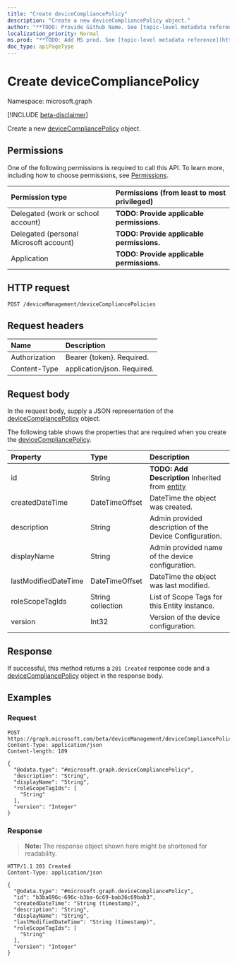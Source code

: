 ```yaml
---
title: "Create deviceCompliancePolicy"
description: "Create a new deviceCompliancePolicy object."
author: "**TODO: Provide Github Name. See [topic-level metadata reference](https://msgo.azurewebsites.net/add/document/guidelines/metadata.html#topic-level-metadata)**"
localization_priority: Normal
ms.prod: "**TODO: Add MS prod. See [topic-level metadata reference](https://msgo.azurewebsites.net/add/document/guidelines/metadata.html#topic-level-metadata)**"
doc_type: apiPageType
---
```


# Create deviceCompliancePolicy
Namespace: microsoft.graph

[!INCLUDE [beta-disclaimer](../../includes/beta-disclaimer.md)]

Create a new [deviceCompliancePolicy](../resources/devicecompliancepolicy.md) object.

## Permissions
One of the following permissions is required to call this API. To learn more, including how to choose permissions, see [Permissions](/graph/permissions-reference).

|Permission type|Permissions (from least to most privileged)|
|:---|:---|
|Delegated (work or school account)|**TODO: Provide applicable permissions.**|
|Delegated (personal Microsoft account)|**TODO: Provide applicable permissions.**|
|Application|**TODO: Provide applicable permissions.**|

## HTTP request

<!-- {
  "blockType": "ignored"
}
-->
``` http
POST /deviceManagement/deviceCompliancePolicies
```

## Request headers
|Name|Description|
|:---|:---|
|Authorization|Bearer {token}. Required.|
|Content-Type|application/json. Required.|

## Request body
In the request body, supply a JSON representation of the [deviceCompliancePolicy](../resources/devicecompliancepolicy.md) object.

The following table shows the properties that are required when you create the [deviceCompliancePolicy](../resources/devicecompliancepolicy.md).

|Property|Type|Description|
|:---|:---|:---|
|id|String|**TODO: Add Description** Inherited from [entity](../resources/entity.md)|
|createdDateTime|DateTimeOffset|DateTime the object was created.|
|description|String|Admin provided description of the Device Configuration.|
|displayName|String|Admin provided name of the device configuration.|
|lastModifiedDateTime|DateTimeOffset|DateTime the object was last modified.|
|roleScopeTagIds|String collection|List of Scope Tags for this Entity instance.|
|version|Int32|Version of the device configuration.|



## Response

If successful, this method returns a `201 Created` response code and a [deviceCompliancePolicy](../resources/devicecompliancepolicy.md) object in the response body.

## Examples

### Request
<!-- {
  "blockType": "request",
  "name": "create_devicecompliancepolicy_from_"
}
-->
``` http
POST https://graph.microsoft.com/beta/deviceManagement/deviceCompliancePolicies
Content-Type: application/json
Content-length: 189

{
  "@odata.type": "#microsoft.graph.deviceCompliancePolicy",
  "description": "String",
  "displayName": "String",
  "roleScopeTagIds": [
    "String"
  ],
  "version": "Integer"
}
```


### Response
>**Note:** The response object shown here might be shortened for readability.
<!-- {
  "blockType": "response",
  "truncated": true,
  "@odata.type": "microsoft.graph.deviceCompliancePolicy"
}
-->
``` http
HTTP/1.1 201 Created
Content-Type: application/json

{
  "@odata.type": "#microsoft.graph.deviceCompliancePolicy",
  "id": "b3ba696c-696c-b3ba-6c69-bab36c69bab3",
  "createdDateTime": "String (timestamp)",
  "description": "String",
  "displayName": "String",
  "lastModifiedDateTime": "String (timestamp)",
  "roleScopeTagIds": [
    "String"
  ],
  "version": "Integer"
}
```

